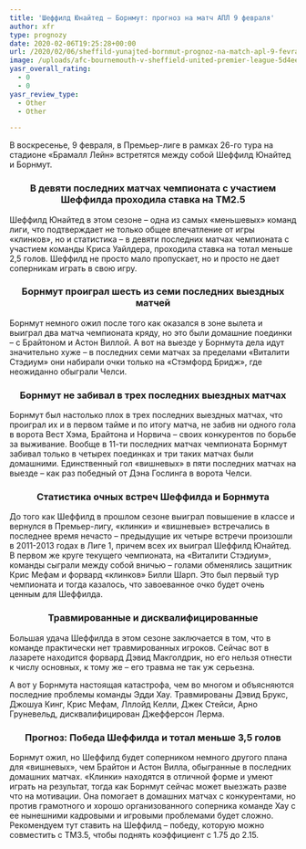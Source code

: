 ```yaml
---
title: 'Шеффилд Юнайтед – Борнмут: прогноз на матч АПЛ 9 февраля'
author: xfr
type: prognozy
date: 2020-02-06T19:25:28+00:00
url: /2020/02/06/sheffild-yunajted-bornmut-prognoz-na-match-apl-9-fevralya/
image: /uploads/afc-bournemouth-v-sheffield-united-premier-league-5d4ee86752e35f2b10000014-e1581017121894.jpg
yasr_overall_rating:
  - 0
  - 0
yasr_review_type:
  - Other
  - Other

---
```

В воскресенье, 9 февраля, в Премьер-лиге в рамках 26-го тура на стадионе &#171;Брамалл Лейн&#187; встретятся между собой Шеффилд Юнайтед и Борнмут.

<h3 style="text-align: center;">
  <strong>В девяти последних матчах чемпионата с участием Шеффилда проходила ставка на ТМ2.5</strong>
</h3>

Шеффилд Юнайтед в этом сезоне – одна из самых &#171;меньшевых&#187; команд лиги, что подтверждает не только общее впечатление от игры &#171;клинков&#187;, но и статистика – в девяти последних матчах чемпионата с участием команды Криса Уайлдера, проходила ставка на тотал меньше 2,5 голов. Шеффилд не просто мало пропускает, но и просто не дает соперникам играть в свою игру.

<h3 style="text-align: center;">
  <strong>Борнмут проиграл шесть из семи последних выездных матчей</strong>
</h3>

Борнмут немного ожил после того как оказался в зоне вылета и выиграл два матча чемпионата кряду, но это были домашние поединки – с Брайтоном и Астон Виллой. А вот на выезде у Борнмута дела идут значительно хуже – в последних семи матчах за пределами &#171;Виталити Стэдиум&#187; они набирали очки только на &#171;Стэмфорд Бридж&#187;, где неожиданно обыграли Челси.

<h3 style="text-align: center;">
  <strong>Борнмут не забивал в трех последних выездных матчах</strong>
</h3>

Борнмут был настолько плох в трех последних выездных матчах, что проиграл их и в первом тайме и по итогу матча, не забив ни одного гола в ворота Вест Хэма, Брайтона и Норвича – своих конкурентов по борьбе за выживание. Вообще в 11-ти последних матчах чемпионата Борнмут забивал только в четырех поединках и три таких матчах были домашними. Единственный гол &#171;вишневых&#187; в пяти последних матчах на выезде – как раз победный от Дэна Гослинга в ворота Челси.

<h3 style="text-align: center;">
  <strong>Статистика очных встреч Шеффилда и Борнмута</strong>
</h3>

До того как Шеффилд в прошлом сезоне выиграл повышение в классе и вернулся в Премьер-лигу, &#171;клинки&#187; и &#171;вишневые&#187; встречались в последнее время нечасто – предыдущие их четыре встречи произошли в 2011-2013 годах в Лиге 1, причем всех их выиграл Шеффилд Юнайтед. В первом же круге текущего чемпионата, на &#171;Виталити Стэдиум&#187;, команды сыграли между собой вничью – голами обменялись защитник Крис Мефам и форвард &#171;клинков&#187; Билли Шарп. Это был первый тур чемпионата и тогда казалось, что завоеванное очко будет очень ценным для Шеффилда.

<h3 style="text-align: center;">
  <strong>Травмированные и дисквалифицированные</strong>
</h3>

Большая удача Шеффилда в этом сезоне заключается в том, что в команде практически нет травмированных игроков. Сейчас вот в лазарете находится форвард Дэвид Макголдрик, но его нельзя отнести к числу основных, к тому же – его травма не так уж серьезна.

А вот у Борнмута настоящая катастрофа, чем во многом и объясняются последние проблемы команды Эдди Хау. Травмированы Дэвид Брукс, Джошуа Кинг, Крис Мефам, Лллойд Келли, Джек Стейси, Арно Груневельд, дисквалифицирован Джефферсон Лерма.

<h3 style="text-align: center;">
  <strong>Прогноз: Победа Шеффилда и тотал меньше 3,5 голов</strong>
</h3>

Борнмут ожил, но Шеффилд будет соперником немного другого плана для &#171;вишневых&#187;, чем Брайтон и Астон Вилла, обыгранные в последних домашних матчах. &#171;Клинки&#187; находятся в отличной форме и умеют играть на результат, тогда как Борнмут сейчас может выезжать разве что на мотивации. Она помогает в домашних матчах с конкурентами, но против грамотного и хорошо организованного соперника команде Хау с ее нынешними кадровыми и игровыми проблемами будет сложно. Рекомендуем тут ставить на Шеффилд – победу, которую можно совместить с ТМ3.5, чтобы поднять коэффициент с 1.75 до 2.15.